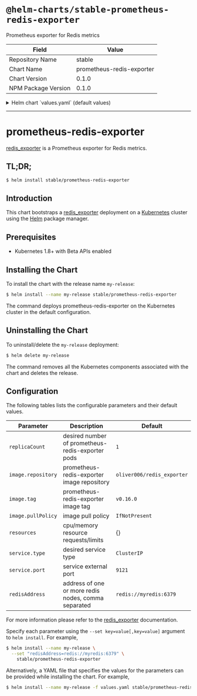 # `@helm-charts/stable-prometheus-redis-exporter`

Prometheus exporter for Redis metrics

| Field               | Value                     |
| ------------------- | ------------------------- |
| Repository Name     | stable                    |
| Chart Name          | prometheus-redis-exporter |
| Chart Version       | 0.1.0                     |
| NPM Package Version | 0.1.0                     |

<details>

<summary>Helm chart `values.yaml` (default values)</summary>

```yaml
replicaCount: 1
image:
  repository: oliver006/redis_exporter
  tag: v0.16.0
  pullPolicy: IfNotPresent
service:
  type: ClusterIP
  port: 9121
  annotations: {}
resources: {}
redisAddress: redis://myredis:6379
```

</details>

---

# prometheus-redis-exporter

[redis_exporter](https://github.com/oliver006/redis_exporter) is a Prometheus exporter for Redis metrics.

## TL;DR;

```bash
$ helm install stable/prometheus-redis-exporter
```

## Introduction

This chart bootstraps a [redis_exporter](https://github.com/oliver006/redis_exporter) deployment on a [Kubernetes](http://kubernetes.io) cluster using the [Helm](https://helm.sh) package manager.

## Prerequisites

- Kubernetes 1.8+ with Beta APIs enabled

## Installing the Chart

To install the chart with the release name `my-release`:

```bash
$ helm install --name my-release stable/prometheus-redis-exporter
```

The command deploys prometheus-redis-exporter on the Kubernetes cluster in the default configuration.

## Uninstalling the Chart

To uninstall/delete the `my-release` deployment:

```bash
$ helm delete my-release
```

The command removes all the Kubernetes components associated with the chart and deletes the release.

## Configuration

The following tables lists the configurable parameters and their default values.

| Parameter          | Description                                         | Default                    |
| ------------------ | --------------------------------------------------- | -------------------------- |
| `replicaCount`     | desired number of prometheus-redis-exporter pods    | `1`                        |
| `image.repository` | prometheus-redis-exporter image repository          | `oliver006/redis_exporter` |
| `image.tag`        | prometheus-redis-exporter image tag                 | `v0.16.0`                  |
| `image.pullPolicy` | image pull policy                                   | `IfNotPresent`             |
| `resources`        | cpu/memory resource requests/limits                 | {}                         |
| `service.type`     | desired service type                                | `ClusterIP`                |
| `service.port`     | service external port                               | `9121`                     |
| `redisAddress`     | address of one or more redis nodes, comma separated | `redis://myredis:6379`     |

For more information please refer to the [redis_exporter](https://github.com/oliver006/redis_exporter) documentation.

Specify each parameter using the `--set key=value[,key=value]` argument to `helm install`. For example,

```bash
$ helm install --name my-release \
  --set "redisAddress=redis://myredis:6379" \
    stable/prometheus-redis-exporter
```

Alternatively, a YAML file that specifies the values for the parameters can be provided while installing the chart. For example,

```bash
$ helm install --name my-release -f values.yaml stable/prometheus-redis-exporter
```
